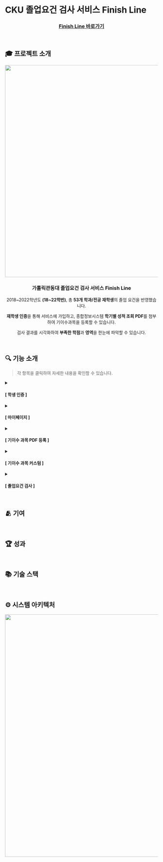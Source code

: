 # CKU 졸업요건 검사 서비스 Finish Line


<div align="center">

  ### <a href="https://finishline-cku.com" target="_blank">Finish Line 바로가기</a>

</div>

<br>

## 🎓 프로젝트 소개

<div align="center">

  <img src="https://github.com/user-attachments/assets/2e0fbb18-39aa-4738-a443-3be4562160ee" width="700px">
  
  ### 가톨릭관동대 졸업요건 검사 서비스 Finish Line

  <p>2018~2022학년도 <strong>(18~22학번)</strong>, 총 <strong>53개 학과/전공 재학생</strong>의 졸업 요건을 반영했습니다.</p>
  <p><strong>재학생 인증</strong>을 통해 서비스에 가입하고, 종합정보시스템 <strong>학기별 성적 조회 PDF</strong>를 첨부하여 기이수과목을 등록할 수 있습니다.</p>
  <p>검사 결과를 시각화하여 <strong>부족한 학점</strong>과 <strong>영역</strong>을 한눈에 파악할 수 있습니다.</p>
  
</div>

<br>

## 🔍 기능 소개
> 각 항목을 클릭하여 자세한 내용을 확인할 수 있습니다.

<details>
  <summary>
    
  #### [ 학생 인증 ]
  
  </summary>

  | 학생 인증 |
  |:--:|
  | |
    
</details>

<details>
  <summary>
    
  #### [ 마이페이지 ]
  
  </summary>

  | 마이페이지 |
  |:--:|
  | |
  
</details>

<details>
  <summary>
    
  #### [ 기이수 과목 PDF 등록 ]
  
  </summary>

  | 기이수 과목 PDF 등록 |
  |:--:|
  | |
  
</details>

<details>
  <summary>
    
  #### [ 기이수 과목 커스텀 ]
  
  </summary>

  <div markdown="1">
    기이수과목 커스텀 설명
  </div>
</details>

<details>
  <summary>
    
  #### [ 졸업요건 검사 ]
  
  </summary>

  <div markdown="1">
    졸업요건 검사 설명
  </div>
</details>

<br>

## 🫂 기여

<br>

## 🏆 성과

<br>

## 📚 기술 스택

<br>

## ⚙️ 시스템 아키텍처

<div align="center">
  <img src="https://github.com/user-attachments/assets/0b4d734d-02e0-4d94-bd8a-c333e754b411" width="800px">
</div>
